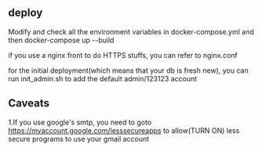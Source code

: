 ## deploy
Modify and check all the environment variables in docker-compose.yml and then docker-compose up --build

if you use a nginx front to do HTTPS stuffs, you can refer to nginx.conf

for the initial deployment(which means that your db is fresh new), you can run init_admin.sh to add the default admin/123123 account 

## Caveats
1.If you use google's smtp, you need to goto https://myaccount.google.com/lesssecureapps to allow(TURN ON) less secure programs to use your gmail account

